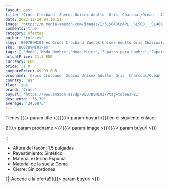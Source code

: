 ```yaml
---
layout: post
title: 'Crocs Crocband  Zuecos Unisex Adulto  Gris  Charcoal/Ocean   43/44 EU'
date: 2022-12-24 04:19:51
image: 'https://m.media-amazon.com/images/I/31504DCp4PL._SL500_._SL400_.jpg'
comments: true
category: ofertas
author: 'tole.es'
slug: 'B007B9MI0I-es Crocs Crocband Zuecos Unisex Adulto Gris Charcoal/Ocean...'
sku: 'B007B9MI0I-es'
tags: [ 'Moda','Moda Hombre','Moda Mujer','Zapatos para hombre','Zapatos para mujer','Zuecos y mules de mujer','Zuecos y mules para hombre','crocs','zuecos','🇪🇸', ]
actualPrice: 31.8 EUR
currency: EUR
price: 31.8
comparePrice: 49.99 EUR
prodname: 'Crocs Crocband  Zuecos Unisex Adulto  Gris  Charcoal/Ocean   43/44 EU'
country: 'es'
flag: '🇪🇸'
brand: 'Crocs'
buyurl: 'https://www.amazon.es/dp/B007B9MI0I/?tag=tolees-21'
descuento: '36.39'
average: '24.6875'
---
```


Tienes [{{< param title >}}]({{< param buyurl >}}) en el siguiente enlace!

[![{{< param prodname >}}]({{< param image >}})]({{< param buyurl >}})

ℹ️:

- Altura del tacón: 1.5 pulgadas
- Revestimiento: Sintético
- Material exterior: Espuma
- Material de la suela: Goma
- Cierre: Sin cordones

[🛒 Accede a la oferta!!]({{< param buyurl >}})
